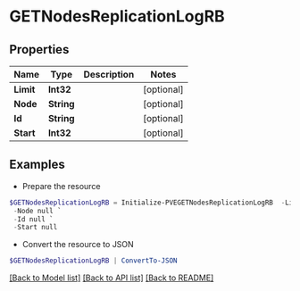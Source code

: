 # GETNodesReplicationLogRB
## Properties

Name | Type | Description | Notes
------------ | ------------- | ------------- | -------------
**Limit** | **Int32** |  | [optional] 
**Node** | **String** |  | [optional] 
**Id** | **String** |  | [optional] 
**Start** | **Int32** |  | [optional] 

## Examples

- Prepare the resource
```powershell
$GETNodesReplicationLogRB = Initialize-PVEGETNodesReplicationLogRB  -Limit null `
 -Node null `
 -Id null `
 -Start null
```

- Convert the resource to JSON
```powershell
$GETNodesReplicationLogRB | ConvertTo-JSON
```

[[Back to Model list]](../README.md#documentation-for-models) [[Back to API list]](../README.md#documentation-for-api-endpoints) [[Back to README]](../README.md)

